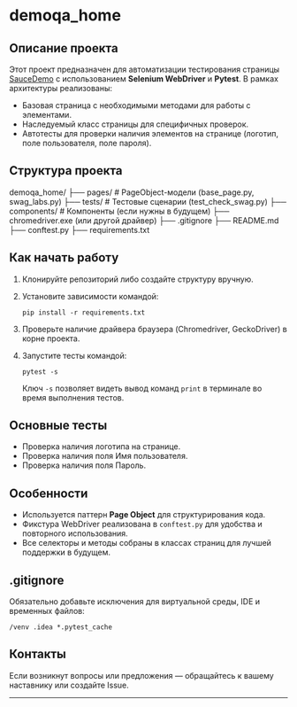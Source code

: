 # demoqa_home

## Описание проекта

Этот проект предназначен для автоматизации тестирования страницы [SauceDemo](https://www.saucedemo.com/) с использованием **Selenium WebDriver** и **Pytest**. В рамках архитектуры реализованы:

- Базовая страница с необходимыми методами для работы с элементами.
- Наследуемый класс страницы для специфичных проверок.
- Автотесты для проверки наличия элементов на странице (логотип, поле пользователя, поле пароля).

## Структура проекта

demoqa_home/
├── pages/        # PageObject-модели (base_page.py, swag_labs.py)
├── tests/        # Тестовые сценарии (test_check_swag.py)
├── components/   # Компоненты (если нужны в будущем)
├── chromedriver.exe (или другой драйвер)
├── .gitignore
├── README.md
├── conftest.py
├── requirements.txt



## Как начать работу

1. Клонируйте репозиторий либо создайте структуру вручную.
2. Установите зависимости командой:
    ```
    pip install -r requirements.txt
    ```
3. Проверьте наличие драйвера браузера (Chromedriver, GeckoDriver) в корне проекта.
4. Запустите тесты командой:
    ```
    pytest -s
    ```
   
   Ключ `-s` позволяет видеть вывод команд `print` в терминале во время выполнения тестов.

## Основные тесты

- Проверка наличия логотипа на странице.
- Проверка наличия поля Имя пользователя.
- Проверка наличия поля Пароль.

## Особенности

- Используется паттерн **Page Object** для структурирования кода.
- Фикстура WebDriver реализована в `conftest.py` для удобства и повторного использования.
- Все селекторы и методы собраны в классах страниц для лучшей поддержки в будущем.

## .gitignore

Обязательно добавьте исключения для виртуальной среды, IDE и временных файлов:

`/venv
.idea
*.pytest_cache`

## Контакты

Если возникнут вопросы или предложения — обращайтесь к вашему наставнику или создайте Issue.

---

